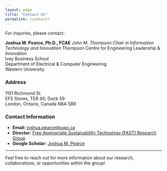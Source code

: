 ```yaml
---
layout: page
title: "Contact Us"
permalink: /contact/
---
```


For inquiries, please contact:

**Joshua M. Pearce, Ph.D., FCAE**
_John M. Thompson Chair in Information Technology and Innovation_
Thompson Centre for Engineering Leadership & Innovation  
Ivey Business School  
Department of Electrical & Computer Engineering  
Western University

### **Address**

1151 Richmond St.  
EFS Stores, TEB 40, Dock 59  
London, Ontario, Canada N6A 5B9

### **Contact Information**

- **Email:** [joshua.pearce@uwo.ca](mailto:joshua.pearce@uwo.ca)
- **Director:** [Free Appropriate Sustainability Technology (FAST) Research Group](https://www.appropedia.org/FAST)
- **Google Scholar:** [Joshua M. Pearce](https://scholar.google.com/citations?user=QZ8lPxwAAAAJ&hl=en&oi=ao)

---

Feel free to reach out for more information about our research, collaborations, or opportunities within the group!
